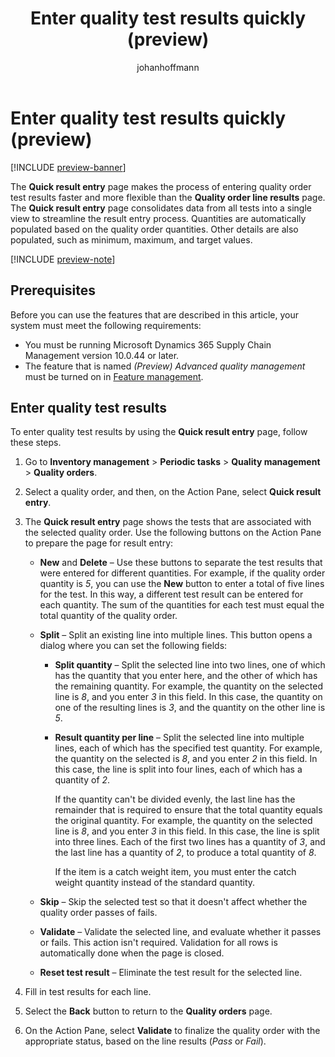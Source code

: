 ﻿---
title: Enter quality test results quickly (preview)
description: Learn how to use the Quick result entry page, which consolidates data from all tests into a single view to streamline the entry process.
author: johanhoffmann
ms.author: johanho
ms.reviewer: kamaybac
ms.search.form: InventQualityOrderTable, QMSInventQualityOrderLineResults
ms.topic: how-to
ms.date: 04/25/2025
ms.custom: 
  - bap-template
---

# Enter quality test results quickly (preview)

[!INCLUDE [preview-banner](~/../shared-content/shared/preview-includes/preview-banner.md)]
<!-- KFM: Preview until further notice -->

The **Quick result entry** page makes the process of entering quality order test results faster and more flexible than the **Quality order line results** page. The **Quick result entry** page consolidates data from all tests into a single view to streamline the result entry process. Quantities are automatically populated based on the quality order quantities. Other details are also populated, such as minimum, maximum, and target values.

[!INCLUDE [preview-note](~/../shared-content/shared/preview-includes/preview-note-d365.md)]

## Prerequisites

Before you can use the features that are described in this article, your system must meet the following requirements:

- You must be running Microsoft Dynamics 365 Supply Chain Management version 10.0.44 or later.
- The feature that is named *(Preview) Advanced quality management* must be turned on in [Feature management](../../fin-ops-core/fin-ops/get-started/feature-management/feature-management-overview.md).

## Enter quality test results

To enter quality test results by using the **Quick result entry** page, follow these steps.

1. Go to **Inventory management** \> **Periodic tasks** \> **Quality management** \> **Quality orders**.
1. Select a quality order, and then, on the Action Pane, select **Quick result entry**.
1. The **Quick result entry** page shows the tests that are associated with the selected quality order. Use the following buttons on the Action Pane to prepare the page for result entry:

    - **New** and **Delete** – Use these buttons to separate the test results that were entered for different quantities. For example, if the quality order quantity is *5*, you can use the **New** button to enter a total of five lines for the test. In this way, a different test result can be entered for each quantity. The sum of the quantities for each test must equal the total quantity of the quality order.
    - **Split** – Split an existing line into multiple lines. This button opens a dialog where you can set the following fields:

        - **Split quantity** – Split the selected line into two lines, one of which has the quantity that you enter here, and the other of which has the remaining quantity. For example, the quantity on the selected line is *8*, and you enter *3* in this field. In this case, the quantity on one of the resulting lines is *3*, and the quantity on the other line is *5*.
        - **Result quantity per line** – Split the selected line into multiple lines, each of which has the specified test quantity. For example, the quantity on the selected is *8*, and you enter *2* in this field. In this case, the line is split into four lines, each of which has a quantity of *2*.

            If the quantity can't be divided evenly, the last line has the remainder that is required to ensure that the total quantity equals the original quantity. For example, the quantity on the selected line is *8*, and you enter *3* in this field. In this case, the line is split into three lines. Each of the first two lines has a quantity of *3*, and the last line has a quantity of *2*, to produce a total quantity of *8*.

            If the item is a catch weight item, you must enter the catch weight quantity instead of the standard quantity.

    - **Skip** – Skip the selected test so that it doesn't affect whether the quality order passes of fails.
    - **Validate** – Validate the selected line, and evaluate whether it passes or fails. This action isn't required. Validation for all rows is automatically done when the page is closed.
    - **Reset test result** – Eliminate the test result for the selected line.

1. Fill in test results for each line.
1. Select the **Back** button to return to the **Quality orders** page.
1. On the Action Pane, select **Validate** to finalize the quality order with the appropriate status, based on the line results (*Pass* or *Fail*).
